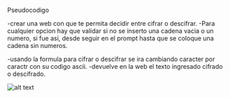 Pseudocodigo

-crear una web con que te permita decidir entre cifrar o descifrar.
-Para cualquier opcion hay que validar si no se inserto una cadena vacia o un numero, si fue asi, desde seguir en el prompt hasta que se coloque una cadena sin numeros.

-usando la formula para cifrar o descifrar se ira cambiando caracter por caractr con su codigo ascii.
-devuelve en la web el texto ingresado cifrado o descifrado.

![alt text](https://raw.githubusercontent.com/IreeRodriguez/Ceasar-Cipher/master/flowchart.jpg)
